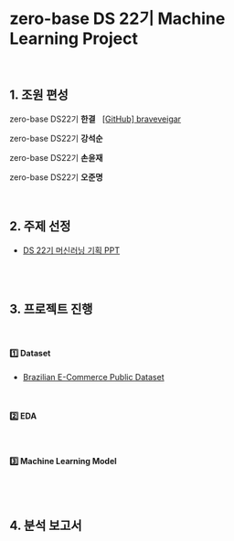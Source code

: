 # zero-base DS 22기 Machine Learning Project

</br>

## 1. 조원 편성

zero-base DS22기 __한결__ $~$ [\[GitHub\] braveveigar](https://github.com/braveveigar)</br>

zero-base DS22기 __강석순__</br>

zero-base DS22기 __손윤재__</br>

zero-base DS22기 __오준명__</br>

</br>

## 2. 주제 선정

- [DS 22기 머신러닝 기획 PPT](https://docs.google.com/presentation/d/1cWP17Z0Hk-BqAJht9h9aiWBItvariBgw2avSzQKTtkw/edit#slide=id.g2bf15272f22_0_35)


<br></br>

## 3. 프로젝트 진행

</br>

#### 1️⃣ Dataset

- [Brazilian E-Commerce Public Dataset](https://www.kaggle.com/datasets/olistbr/brazilian-ecommerce)



</br>

#### 2️⃣ EDA





</br>

#### 3️⃣ Machine Learning Model




<br></br>

## 4. 분석 보고서


